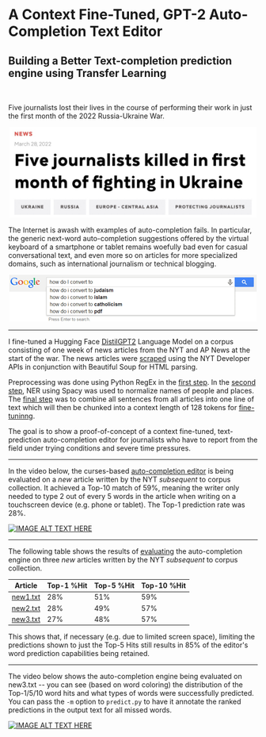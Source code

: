 # A Context Fine-Tuned, GPT-2 Auto-Completion Text Editor

## Building a Better Text-completion prediction engine using Transfer Learning

<p>&nbsp;</p>

Five journalists lost their lives in the course of performing their work in just the first month of the 2022 Russia-Ukraine War.

<p align="center">
<img src="assets/UkraineJournalistsKilled.jpg" alt="5 journalists killed in 1 month" width=500>
</p>

The Internet is awash with examples of auto-completion fails. In particular, the generic next-word auto-completion suggestions offered by the virtual keyboard of a smartphone or tablet remains woefully bad even for casual conversational text, and even more so on articles for more specialized domains, such as international journalism or technical blogging.

<p align="center">
<img src="assets/HowDoIConvertTo.png" alt="How do I convert to ...?" width=500>
</p>

---

I fine-tuned a Hugging Face [DistilGPT2](https://huggingface.co/distilgpt2) Language Model on a corpus consisting of one week of news articles from the NYT and AP News at the start of the war. The news articles were [scraped](https://github.com/ixig/GPT-2_AutoComplete/blob/main/nyt.py) using the NYT Developer APIs in conjunction with Beautiful Soup for HTML parsing.

Preprocessing was done using Python RegEx in the [first step](https://github.com/ixig/GPT-2_AutoComplete/blob/main/preproc1.py). In the [second step](https://github.com/ixig/GPT-2_AutoComplete/blob/main/preproc2.py), NER using Spacy was used to normalize names of people and places. The [final step](https://github.com/ixig/GPT-2_AutoComplete/blob/main/combine.py) was to combine all sentences from all articles into one line of text which will then be chunked into a context length of 128 tokens for [fine-tuninng](https://github.com/ixig/GPT-2_AutoComplete/blob/main/UkraineTrainTextGen.ipynb).

The goal is to show a proof-of-concept of a context fine-tuned, text-prediction auto-completion editor for journalists who have to report from the field under trying conditions and severe time pressures.

---

In the video below, the curses-based [auto-completion editor](https://github.com/ixig/GPT-2_AutoComplete/blob/main/editor.py) is being evaluated on a *new* article written by the NYT *subsequent* to corpus collection. It achieved a Top-10 match of 59%, meaning the writer only needed to type 2 out of every 5 words in the article when writing on a touchscreen device (e.g. phone or tablet). The Top-1 prediction rate was 28%.

[![IMAGE ALT TEXT HERE](https://img.youtube.com/vi/FHjRNtiVmrc/0.jpg)](https://www.youtube.com/watch?v=FHjRNtiVmrc)

---

The following table shows the results of [evaluating](https://github.com/ixig/GPT-2_AutoComplete/blob/main/predict.py) the auto-completion engine on three *new* articles written by the NYT *subsequent* to corpus collection.

| Article | Top-1 %Hit | Top-5 %Hit | Top-10 %Hit |
| --- | --- | --- | --- |
| [new1.txt](https://github.com/ixig/GPT-2_AutoComplete/blob/main/dataset/new/After%20a%20Battering%2C%20Ukraine%20Seeks%20Momentum.txt) | 28% | 51% | 59% |
| [new2.txt](https://github.com/ixig/GPT-2_AutoComplete/blob/main/dataset/new/Bolstering%20Ukraine%20With%20Arms%20That%20Are%20Easy%20to%20Carry%20and%20Simple%20to%20Use.txt) | 28% | 49% | 57% |
| [new3.txt](https://github.com/ixig/GPT-2_AutoComplete/blob/main/dataset/new/Survivors%20Found%20in%20Theater%20Rubble%2C%20but%20Suffering%20Widens.txt) | 27% | 48% | 57% |

This shows that, if necessary (e.g. due to limited screen space), limiting the predictions shown to just the Top-5 Hits still results in 85% of the editor's word prediction capabilities being retained.

---

The video below shows the auto-completion engine being evaluated on new3.txt -- you can see (based on word coloring) the distribution of the Top-1/5/10 word hits and what types of words were successfully predicted. You can pass the `-m` option to `predict.py` to have it annotate the ranked predictions in the output text for all missed words.

[![IMAGE ALT TEXT HERE](https://img.youtube.com/vi/dkYQAd-K-9U/0.jpg)](https://www.youtube.com/watch?v=dkYQAd-K-9U)
